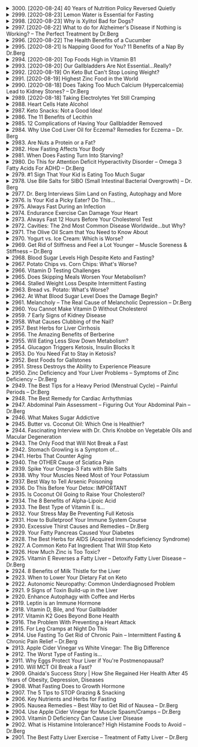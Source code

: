 <details>
<summary>3000. [2020-08-24] 40 Years of Nutrition Policy Reversed Quietly</summary><br>

<a href="https://www.youtube.com/watch?v=y_VQg6VrSKM" target="_blank">
    <img src="https://img.youtube.com/vi/y_VQg6VrSKM/maxresdefault.jpg" 
        alt="[Youtube]" width="200">
</a>

### 小節歸納

#### 1. 核心主題
- 美國政府對膳食脂肪的禁令經過40年終於被廢除。
- 最新飲食指南不再建議限制總脂肪攝取量，並取消與降低胆固鈣、肥胖、心血管疾病等相關的脂肪攝取上限。

#### 2. 主要觀念
- 在2015年，美國膳食指南諮詢委員會廢除了對「總膳食脂肪」的禁令，不再設置脂肪攝取的上限。
- 遥遠的新聞：經過40年的時間，政府終於承認脂肪攝取無需限制，並與降低胆固鈣、肥胖及心血管疾病無關。

#### 3. 問題原因
- 雖然最新指南已廢除脂肪限制，市面上仍充斥著大量低脂食品。
- 食品標籤上仍未更新，依然強調脂肪攝取應占總熱量的30%，這與最新指南相悖。

#### 4. 解決方法
- 需要更新食品標籤，刪除「總脂肪」的建議攝取量。
- 消費者應該更加注重食品中的精緻碳水化合物和糖分，這些才是導致心臟病、肥胖及慢性炎症的主要原因。

#### 5. 健康建議
- 不用過度擔心脂肪攝取，特別是酮飲食或高脂飲食不會對心臟健康造成影響。
- 食物標籤上應該強調精緻糖和碳水化合物的含量，而非脂肪含量。

#### 6. 結論
- 最新研究證實脂肪攝取無需設限，過度限制脂肪攝取並不明智。
- 建議公眾參考最新膳食指南，調整飲食結構，避免被傳統低脂飲食觀念誤導。

---

### 全文主旨  
本文主要探討美國政府對膳食脂肪摄取的禁令歷時40年終於被廢除的現象。根據2015年發布的最新指南，不再建議限制總脂肪攝取量，並取消了與降低胆固鈣、肥胖及心血管疾病相關的脂肪攝取上限。然而，市面上仍普遍存在低脂食品，且食品標籤上仍未更新相應信息，依然強調脂肪攝取比例。本文建議消費者應該更加注重精緻碳水化合物和糖分的攝取，而不是脂肪攝取，並呼籲相關部門更新食品安全標準及食品標籤信息，以配合最新膳食指南的指導原則。
</details>

<details>
<summary>2999. [2020-08-23] Lemon Water is Essential for Fasting</summary><br>

<a href="https://www.youtube.com/watch?v=xJ0g7HJKNgY" target="_blank">
    <img src="https://img.youtube.com/vi/xJ0g7HJKNgY/maxresdefault.jpg" 
        alt="[Youtube]" width="200">
</a>

### 文章整理：檸檬水在斷食與酮egenic diet中的重要性

#### 核心主題
- 檸檬水在斷食和酮egenic飲食中的作用。
- 酸性平衡與身體健康的關係。

#### 主要觀念
1. **檸檬的特性**：
   - 檸檬富含枸橼酸，具備降低腎臟結石風險的作用。
   - 檸檬汁在攝入後一小時內會轉為硷性物質，有助於調整體內pH值。

2. **酸性與健康**：
   - 體內過度酸化（酸osis）的症狀包括呼吸困難、頭痛、疲勞、心律不整等。
   - 酮egenic飲食和斷食可能增加酮體生成，導致身體酸化。

3. **影響酸性平衡的因素**：
   - 食物中的糖分會干擾維生素C的吸收。
   - 過量攝取酒精、運動過度或某些藥物（如二甲雙胍）可能引發乳酸中毒。
   - 過量消費高 acidity 的飲料（如苹果醋或 kombucha茶）也可能導致 acidosis。

#### 問題原因
- 斷食和酮egenic飲食可能增加酮體，使血液酸化。
- 糖分攝取過多干擾維生素C吸收，影響整體營養均衡。
- 過度運動或某些藥物副作用可能导致 acidosis。

#### 解決方法
1. **檸檬水的補充**：
   - 每天攝取約1盎司的新鮮檸檬汁，加入水中飲用。
   - 檸檬汁在一小時內轉為硷性，有助於平衡血液pH值。

2. **營養補充**：
   - 確保維生素C的攝取，避免糖分過量影響其吸收。
   - 补充B1（硫胺素），特別是在高碳水化合物飲食或藥物副作用下。

3. **生活方式調整**：
   - 控制運動強度，避免过度疲勞。
   - 避免過量攝取酸性飲料，如酒精、高 acidity 的茶飲。

#### 健康建議
- 在斷食或酮egenic飲食期間，每日攝取新鮮檸檬汁以平衡血液pH值。
- 注意糖分攝取，避免影響維生素C吸收。
- 適當補充B1，尤其是在可能存在酸osis的情況下。
- 控制運動強度，並避免過量攝取酸性飲料。

#### 結論
- 檸檬水是斷食和酮egenic diet中重要的營養補充品，有助於平衡血液pH值，預防 acidosis。
- 適當的飲食調整和生活方式 modification 可以提升整體健康狀況。
</details>

<details>
<summary>2998. [2020-08-23] Why is Xylitol Bad for Dogs?</summary><br>

<a href="https://www.youtube.com/watch?v=Fp7eX8yjPP4" target="_blank">
    <img src="https://img.youtube.com/vi/Fp7eX8yjPP4/maxresdefault.jpg" 
        alt="[Youtube]" width="200">
</a>

### 核心主題：
1. Xylitol 的毒性及其對狗的影響

### 主要觀念：
1. Xylitol 是一種糖醇（sugar alcohol），常見於口香糖、牙膏等。
2. 對人類和其他動物來說，xylitol 是安全的。
3. 狗只的代謝系統對 xylitol 敏感，食用後會引發劇烈胰島素反應。

### 問題原因：
1. 在狗體內，xylitol 誤為血糖來源，導致過量胰島素分泌。
2. 胰島素過量造成低血糖（hypoglycemia）。
3. 低血糖會引起 weakness、staggering、嘔吐等症狀。

### 解決方法：
1. 若狗誤食 xylitol，需立即就醫。
2. 醫生可能會施行靜脈注射葡萄糖治療以控制低血糖。

### 健康建議：
1. 狗主人應提高對含xylitol產品的警覺性。
2. 將含xylitol的食物和物品存放在狗無法触及的地方。
3. 教育自己和其他寵物主人，避免意外餵食。

### 結論：
1. Xylitol 對人類安全，但對狗有毒性。
2. 及時就醫是處理狗食用 xylitol 的關鍵。
3. 宠物主人需提高警覺，防止狗接觸含xylitol的產品。
</details>

<details>
<summary>2997. [2020-08-22] What to do for Alzheimer's Disease if Nothing is Working? – The Perfect Treatment by Dr.Berg</summary><br>

<a href="https://www.youtube.com/watch?v=Dh2mX_o9ZYQ" target="_blank">
    <img src="https://img.youtube.com/vi/Dh2mX_o9ZYQ/maxresdefault.jpg" 
        alt="[Youtube]" width="200">
</a>

### 小節歸納

#### 1. 核心主題  
- 探讨激素变化与阿尔茨海默病（老年痴呆症）之间的关系，尤其是性腺激素和相关激素在疾病发生中的作用。

#### 2. 主要觀念  
- 阿尔茨海默病主要影响老年人群，与激素水平的显著变化密切相关。
- 年龄增长导致激素水平下降，包括雌激素、孕激素、DHEA、促性腺激素（LH和FSH）等。

#### 3. 激素變化與疾病的原因  
- **激素水平下降**：随着年龄增长，从35岁到50岁，雌激素下降约35%，孕激素下降约75%，DHEA、Pregnenolone和生长激素也显著减少。
- **激素失衡**：促性腺激素（LH和FSH）在更年期后激增，试图刺激卵巢和睾丸分泌性激素，但效果不佳，导致激素失衡。

#### 4. 解決方法  
- **药物干预**：使用 Lupron 等药物降低 Luteinizing Hormone（促黄体生成素），可能减少阿尔茨海默病风险。但需注意其副作用。
- **自然调节**：通过补充**褪黑激素**、Pregnenolone等天然方法，调节激素水平，降低疾病风险。

#### 5. 健康建議  
- **褪黑激素的使用**：
  - 对女性建议逐渐增加剂量至75毫克（分阶段），男性的剂量为120毫克。
- **酮体代谢**：通过MCT油补充和低碳水饮食（生酮饮食）促进酮体生成，为大脑提供更健康的能量来源。
- **生活方式调整**：
  - 规律作息以优化褪黑激素分泌。
  - 均衡饮食，减少糖分和麸质摄入，增强免疫力。

#### 6. 網路資源  
- 提供相关书籍链接和健康食谱链接，鼓励观众参考更详细的信息。

#### 7. 結論  
- 激素失衡是阿尔茨海默病的重要诱因。
- 结合药物干预、自然疗法和生活方式调整，可以有效降低疾病风险。
- 需在医生指导下进行，确保安全性和适用性。
</details>

<details>
<summary>2996. [2020-08-22] The Health Benefits of a Cucumber</summary><br>

<a href="https://www.youtube.com/watch?v=KP8XipP3qTE" target="_blank">
    <img src="https://img.youtube.com/vi/KP8XipP3qTE/maxresdefault.jpg" 
        alt="[Youtube]" width="200">
</a>

### 文章重點整理

#### 1. 核心主題  
- 探讨黄瓜（cucumber）的健康益處及如何最大化其營養價值。

#### 2. 主要觀念
- 黄瓜富含73種不同的酚類化合物，這是一種植物化學物質。
- 黄瓜擁有一些獨特的植物化學物質，這些物質在十字花科蔬菜中存在，但在其他蔬菜中並不常見。
- 黃瓜具有五項主要健康益處：
  - 縮 stabilizes blood sugar（穩定血糖）。
  - 降低 LDL 胆固醇、提高 HDL 胆固醇並降低血脂。
  - 具有抗炎作用。
  - 含有強大的抗氧化劑。
  - 提供膳食纖維，促進腸道有益菌群產生短鏈脂肪酸（SCFAs），如丁酸鹽（butyrate），從而改善胰島素抵抗並為結腸細胞提供能量。

#### 3. 問題原因
- 大部分市售醬瓜（pickles）主要是通過添加酸來制備，而不是發酵。這樣的做法無法最大化植物化學物質的釋放和吸收。
- 蒸煮蔬菜時若過度烹調，可能會破壞部分營養成分。

#### 4. 解決方法
- **發酵**：建議選擇真正發酵的醬瓜產品，例如品牌 *Bubbies Pickles*。發酵過程能增加植物化學物質的釋放和可用性。
- **蒸煮**：輕微蒸煮蔬菜可以促進植物化學物質的釋放，但需注意不要過度烹調以避免營養流失。
- **搭配健康脂肪**：將黄瓜與健康的脂肪來源（如橄欖油或芝麻糊）一起食用，可幫助吸收脂溶性植物化學物質。

#### 5. 健康建議
- 選擇真正的發酵醬瓜而非市售酸味醬瓜，以最大化營養攝取。
- 蒸煮蔬菜時避免過度烹調，以保持其營養成分。
- 在沙拉中加入橄欽油或其他健康脂肪來源，增強植物化學物質的吸收效果。

#### 6. 結論
- 黄瓜不僅外觀清爽，且富含多種有益健康的化合物。通過適當的烹調方法和食用方式，可以最大化其營養價值。
- 推薦消費者選擇高品質的發酵食品（如*Bubbies Pickles*）來增加植物化學物質的攝取。

### 品牌名稱提及
- **Bubbies Pickles**：一款推薦的高品質發酵醬瓜品牌，其產品經過乳酸菌發酵，能有效釋放和保留更多植物化學物質。
</details>

<details>
<summary>2995. [2020-08-21] Is Napping Good for You? 11 Benefits of a Nap By Dr.Berg</summary><br>

<a href="https://www.youtube.com/watch?v=xpkyh_VFCzY" target="_blank">
    <img src="https://img.youtube.com/vi/xpkyh_VFCzY/maxresdefault.jpg" 
        alt="[Youtube]" width="200">
</a>

### 文章重點整理

#### 核心主題：日間小憩的健康益處及影響睡眠的因素

- **核心主題**：探討隨著年齡增長，睡眠能力下降的情況以及如何通過日間小憩來彌補睡眠不足的問題。此外，還分析了電子產品使用中 electromagnetic fields (EMF) 的影響。

#### 主要觀念：睡眠需求與變化

- 平均而言，老年人比年輕人每晚少睡兩小時。
- 理想的睡眠時長為7.5到8小時。
- 隨著年齡增長，睡眠質量和數量會下降，但可以通过小憩來彌補。

#### 問題原因：影響睡眠的因素

1. **EMF 暴露**：
   - 使用電腦、無線設備（如wi-Fi、無線鼠標）等電子產品時，長時間暴露在 electromagnetic fields 中。
   - EMF 可能會干擾心血管系統和大腦功能，特別是手機輻射對頭部的影響。

2. **壓力**：
   - 經常感到壓力過大的人更容易失眠或睡眠淺薄。

3. **電子產品使用**：
   - 長時間坐在電腦前工作（如每天14小時）會增加身體和心理疲勞，影響睡眠質量。

#### 解決方法：降低 EMF 暴露與提高睡眠品質

1. **降低 EMF 暴露**：
   - 使用專業設備測量並評估電子產品的EMF排放。
   - 重新安排工作站，避免長時間暴露在高強度的電磁場中。

2. **日間小憩**：
   - 認為小憩是一種有效的補充睡眠方式，可以幫助恢復精力、提高注意力和生產力。
   - 推薦睡眠專家建議的小時數（7.5-8小時）並輔以小憩來彌補不足。

3. **行為調整**：
   - 減少電子產品的使用時間，特別是長時間暴露在 EMF 中的情況。
   - 適當安排工作和休息時間，避免過度疲勞。

#### 健康建議

1. **睡眠管理**：
   - 確保每晚獲得足夠的睡眠（7.5-8小時）。
   - 考慮加入日間小憩來進一步提升精力和效率。

2. **營養補充**：
   - 如果有焦慮症狀，建議攝取B1（硫胺素），以幫助降低焦慮水平。

3. **工作環境優化**：
   - 使用專業設備測量工作站的EMF排放，並根據結果調整設備位置。
   - 保持工作環境的通風和舒適性，避免長時間久坐。

#### 結論

- 隨著年齡增長，睡眠需求和質量會發生變化，但通過合理的日間小憩和降低電子產品帶來的 EMF 暴露，可以有效提升整體健康和生產力。
- 認真對待睡眠問題，適當調整生活方式，能夠顯著改善生活品質和工作效率。

---

### 附註

文章中提及的"B1從營養酵母"是一種補充劑，建議在考慮使用之前諮詢專業醫療人員。此外，文中提到的EMF測試設備具體信息未明確，如有興趣進一步了解，可在文後鏈接查找相關資源。
</details>

<details>
<summary>2994. [2020-08-20] Top Foods High in Vitamin B1</summary><br>

<a href="https://www.youtube.com/watch?v=cJ6MIiPyXZY" target="_blank">
    <img src="https://img.youtube.com/vi/cJ6MIiPyXZY/maxresdefault.jpg" 
        alt="[Youtube]" width="200">
</a>

### 小節歸納

#### 1. 核心主題
- 維生素B₁（硫胺素）的重要性及其缺乏症狀。

#### 2. 主要觀念
- 維生素B₁缺乏會導致多種生理和心理症狀，包括但不限於焦虑、-restlessness, 腳部不適綜合征（Restless Legs Syndrome）、疲勞、大量出汗等。
- 長期維生素B₁缺乏可能引發恐慌攻擊和其他嚴重健康問題。

#### 3. 問題原因
- 維生素B₁缺乏的原因包括：
  - 遠端飲食習慣，尤其是攝取豬肉、鮭魚等富含B₁的食物不足。
  - 精緻糖和碳水化合物的過量攝取會嚴重耗竭體內B₁。
  - 慢性壓力會導致B₁水平下降。
  - 使用利尿劑或治療糖尿病的藥物（如Metformin）也會影響B₁的存儲。

#### 4. 解決方法
- **食物來源**：增加富含維生素B₁的食物攝取，包括：
  - 猪肉（6盎司提供1.1毫克B₁，佔每日推薦攝取量的96%）。
  - 鮉魚（6盎司提供0.6毫克B₁，佔48%）。
  - 太陽花籽（1盎司提供0.4毫克B₁，佔35%）。
  - 綠豌豆（1杯提供0.4毫克B₁，佔35%）。
  - 麥當娜果仁（1盎司提供0.3毫克B₁，佔30%）。
  - 葫芦巴（1杯提供0.3毫克B₁，佔30%）。
- **補充劑**：短期使用合成維生素B₁補充劑可用於緩解急性症狀，但長期建議依賴天然食物來源。

#### 5. 健康建議
- 避免過量攝取精緻糖和碳水化合物以防止B₁耗竭。
- 管理慢性壓力，通過健康的生活方式（如運動、冥想等）來降低壓力水平。
- 若正在服用利尿劑或Metformin，應特別注意維生素B₁的攝取，必要時可諮詢醫生是否需要補充。

#### 6. 結論
- 維生素B₁在維持神經系統健康和能量代謝中扮演關鍵角色。
- 遠端飲食、藥物使用和不健康的生活習慣可能導致B₁缺乏，從而影響整體健康。
- 確保充足的B₁攝取，不僅能預防 deficiency-related 警告症狀，還能提升整體身體 FUNCTIONS 和_quality of life_。
</details>

<details>
<summary>2993. [2020-08-20] Our Gallbladders Are Not Essential...Really?</summary><br>

<a href="https://www.youtube.com/watch?v=3fZ5QAi1iGo" target="_blank">
    <img src="https://img.youtube.com/vi/3fZ5QAi1iGo/maxresdefault.jpg" 
        alt="[Youtube]" width="200">
</a>

### 小節歸納

#### 核心主題  
- **膽囊的重要性**：膽囊並非多余器官，其功能在維持消化系統健康和整體代謝中扮演關鍵角色。  

#### 主要觀念  
1. **膽汁的功能**：
   - 貮存並濃縮膽汁以幫助脂肪消化。
   - 降低膽固醇形成结石的風險。
   - 確保足夠的水溶性，使脂肪更容易被吸收。

2. **膽囊切除後的影響**：
   - 胆汁濃度降低，導致吸收效率下降。
   - 影響脂溶性維生素（A、D、E、K）的吸收。  

3. **膽汁在全身代謝中的作用**：
   - 促進維生素D的活化和轉運。
   - 調節膽固醇水平，參與激素 detox。  
   - 抵抗小腸 bacterial overgrowth（SIBO）。  

4. **臨床影響**：  
   - 胆囊切除後可能引發便秘、脂肪吸收不良、維生素缺乏症，甚至潰瘍和胃炎。  

#### 問題原因  
- **膽囊切除的常見誤解**：認為膽囊可有可無，忽略了其在膽汁濃度調控和全身代謝中的重要作用。  

#### 解決方法  
1. **健康建議**：
   - 避免不必要的膽囊手術。
   - 通過 diet 調節膽固醇水平，預防结石形成。  

2. **營養補充**：若確實需要切除膽囊，應補充足夠的脂溶性維生素以彌補吸收不足。  

#### 結論  
- **膽囊的重要性不容忽視**：其功能影響消化、代謝和免疫健康，切除後需採取補充措施以維持整體健康。
</details>

<details>
<summary>2992. [2020-08-19] On Keto But Can't Stop Losing Weight?</summary><br>

<a href="https://www.youtube.com/watch?v=2cwzgl1a72E" target="_blank">
    <img src="https://img.youtube.com/vi/2cwzgl1a72E/maxresdefault.jpg" 
        alt="[Youtube]" width="200">
</a>

### 核心主題
- 文章圍繞Patrick Fischer提出的十二則謎題展開討論，強調這些謎題具有一定的挑戰性且並非全新。
- 文章涉及音樂元素，可能暗示這些謎題與音響或藝術表達有關。

### 主要觀念
1. **十二則謎題的特性**：
   - 謎題具有深度和複雜性。
   - 需要時間和精力來解構和理解。

2. **音樂在謎題中的作用**：
   - 文章多次提及音樂元素，可能作為解答謎題的關鍵線索。
   - 或者音樂本身是謎題的一部分，需要仔細分析其結構和含義。

### 問題原因
- 謎題的挑戰性導致解讀困難，可能引發解読者在時間管理和策略上的挑戰。
- 文章中未提供充分的信息來支撐謎題的解答，增加了研究的不確定性。

### 解決方法
1. **系統性的分析**：
   - 對每一則謎題進行逐項解讀和驗證。
   - 利用音樂元素作為切入點，探尋其背後的深層含義。

2. **資源整合**：
   - 查閱相關文獻，了解Patrick Fischer以往的研究風格和方法。
   - 採納多學科的角度，將音響、藝術與邏輯分析相結合。

### 健康建議
- 在解讀複雜謎題時，注意時間管理，避免過度投入導致身心疲勞。
- 保持良好的休息和飲食習慣，以維持高效的思緜力。

### 結論
- Patrick Fischer提出的十二則謎題具有較高的研究價值，值得進一步探討。
- 音樂元素在解讀這些謎題中扮演重要角色，需仔細分析其潛藏的含義。
- 通過系統性的研究和多學科整合，有望揭示謎題背后的深層結構。
</details>

<details>
<summary>2991. [2020-08-19] Highest Zinc Food in the World</summary><br>

<a href="https://www.youtube.com/watch?v=fzhbqnNiXFM" target="_blank">
    <img src="https://img.youtube.com/vi/fzhbqnNiXFM/maxresdefault.jpg" 
        alt="[Youtube]" width="200">
</a>

### 核心主題：锌元素的重要性及其在人体中的作用

1. **核心主題**  
   - 锌是人体必需的微量元素之一，对免疫系统、代谢功能和整体健康具有重要作用。
   - 由于人体无法储存锌，因此必须通过饮食持续摄入以维持正常水平。

2. **主要觀念**  
   - **食物來源**：牡蠣是含鋅量最高的食物，其次是紅肉、魚類和其他海產品。植物性食物如南瓜子也含有少量鋅，但吸收率較低。
   - **生理功能**：  
     - 参与免疫反應，提升白血球數量和功能。  
     - 促進傷口癒合、味覺和嗅覺功能。  
     - 與睾酮生成有關，影響生殖健康。  
     - 具有抗炎作用，維持炎症反應的平衡。

3. **問題原因**  
   - **吸收障礙**：植物中的植酸（phytates）會抑制鋅的吸收。  
   - **壓力和糖分**：長期高壓導致皮質醇升高，降低鋅儲存量；過量攝取果糖和其他甜eners也影響鋅水平。  
   - **消化問題**：胃酸不足或腸道功能障礙影響鋅吸收。  
   - **慢性疾病**：如糖尿病和肝病會影響鋅的利用率。  
   - **素食限制**：素食飲食難以攝取足夠的生物可利用鋅。

4. **健康建議**  
   - **飲食調整**：增加含鋅食物的攝取，如牡蠣、紅肉和海產品；避免過量攝取植酸含量高的食物（如全谷物）。  
   - **補充劑使用**：在醫生或營養師的建議下，可考慮鋅補充劑，尤其是素食者或有吸收問題的人群。  
   - **管理壓力和血糖**：透過運動和健康飲食來控制壓力水平，避免過量攝取高果糖食品。  
   - **注意消化健康**：保持良好的胃酸分泌和腸道功能，以促進鋅的吸收。

5. **結論**  
   - 鎮lements不足會導致免疫系統功能下降、感染風險增加以及多種代謝問題。  
   - 確保足夠的鋅攝取對於維持整體健康至關重要，尤其是易感人群如素食者和老年人。  
   - 通過飲食調整和必要時使用補充劑，可以有效預防鋅不足相關的健康問題。
</details>

<details>
<summary>2990. [2020-08-18] Does Taking Too Much Calcium (Hypercalcemia) Lead to Kidney Stones? – Dr.Berg</summary><br>

<a href="https://www.youtube.com/watch?v=3S6NTcg3bFE" target="_blank">
    <img src="https://img.youtube.com/vi/3S6NTcg3bFE/maxresdefault.jpg" 
        alt="[Youtube]" width="200">
</a>

# 文章整理：腎结石的成因與防治策略

## 核心主題
- 腎结石的形成及其相關風險因素。

## 主要觀念
1. **腎结石的常見類型**：
   - 鈣質氧化鈮石（Calcium Oxalate Stones）是最為常見的腎结石類型。
   
2. **影響腎结石形成的關鍵因子**：
   - 鈣攝取量：過量攝取碳酸鈣可能增加腎结石風險。
   - 維生素D excess：大量攝取維生素D（如每日數十萬 IU）可能導致高血鈣，進而增加腎结石風險。

3. **身體功能失調的影響**：
   - 腎臟功能長年受損（如不良飲食習慣引起），影響廢物排出，增加腎结石形成的機率。

## 問題原因
1. 高攝取量的碳酸鈣サプリメント：每日攝取500毫克以上的碳酸鈣可能增加腎结石風險。
2. 過量維生素D攝取：長期大量攝取高劑量維生素D可導致血鈣濃度过高，增加腎结石風險。
3. 腎臟功能失常：長年不當飲食導致腎臟廢物排泄功能受損。

## 解決方法
1. **飲食調整**：
   - 避免高草酸鹽食物（如杏仁、菠菜、瑞士甜菜和巧克力）。
   - 合理搭配食物：攝取乳酪時可與菠菜一起食用，以降低草酸鹽吸收。

2. **增加流體攝取量**：
   - 每日至少攝取2.5至3升的水，以稀釋尿液，防止結晶形成。

3. **使用枸橼酸鹽**：
   - 通過攝取檸檬汁（每日2至8盎司）或補充劑來提高枸橼酸鹽水平，幫助溶解鈣質氧化鈮石。

4. **微生物群的調節**：
   - 維持健康的腸道菌群有助於降低腎结石風險。目前研究正在探索益生菌在治療腎结石中的潛在作用。

5. **增加流體攝取量**：
   - 每日飲水至少2.5至3升，以稀釋尿液，防止結晶沉積。

## 健康建議
1. 避免過量補充碳酸鈣サプリメント。
2. 控制維生素D的攝取劑量，避免長期大量使用。
3. 多喝水，保持足夠的流體攝取量。
4. 調整飲食結構，避免高草酸鹽食物的過量攝入。
5. 適當補充枸橼酸鹽或攝取富含枸橼酸鹽的食物（如檸檬）。

## 結論
腎结石的形成主要是由多種因素共同作用導致的。通過調整飲食結構、增加流體攝取、合理使用補充劑以及維持良好的腸道菌群，可以有效降低腎结石的风险。
</details>

<details>
<summary>2989. [2020-08-18] Taking Electrolytes Yet Still Cramping</summary><br>

<a href="https://www.youtube.com/watch?v=zTvqEoeo_Qg" target="_blank">
    <img src="https://img.youtube.com/vi/zTvqEoeo_Qg/maxresdefault.jpg" 
        alt="[Youtube]" width="200">
</a>

### 小節一：核心主題  
- 文章圍繞個人在特定情境下的感受與反應展開，涉及情感表達、自我反思以及對外界環境的感知。

### 小節二：主要觀念  
1. 情感上的不滿與渴望被理解。  
2. 在特定條件下（如遠程或不可見的情況）感受到的孤寂與不足。  
3. 面臨挑戰時的應對策略，包括準備與資源整合。  

### 小節三：問題原因  
1. 情感層面的缺乏支持，導致心理壓力增加。  
2. 環境限制（如不可見或無法直接交流）影響了情感表達與滿足。  
3. 面臨挑戰時的準備不足，導致應對困難。  

### 小節四：解決方法  
1. 提升自我反思能力，找到情感上的平衡點。  
2. 利用科技手段（如通訊工具）彌補空間限制，增強溝通與支持。  
3. 預先規劃並整合資源，提高應對挑戰的能力。  

### 小節五：健康建議  
1. 確保充足的睡眠與適當的休息，以維持身心健康。  
2. 通過運動或壓力管理技巧來釋放情緒張力。  
3. 與他人保持良好的社交互動，避免孤立感加深。  

### 小節六：結論  
- 文章強調了在挑戰與限制中尋找平衡的重要性，建議個人通過自我提升、科技輔助及健康的生活方式來應對情感與環境上的困難，以達到心理與生理的健康狀態。
</details>

<details>
<summary>2988. Heart Cells Hate Alcohol</summary><br>

<a href="https://www.youtube.com/watch?v=ZvSR05wl_3g" target="_blank">
    <img src="https://img.youtube.com/vi/ZvSR05wl_3g/maxresdefault.jpg" 
        alt="[Youtube]" width="200">
</a>


</details>

<details>
<summary>2987. Keto Snacks: Not a Good Idea!</summary><br>

<a href="https://www.youtube.com/watch?v=p3eNmkTjXOM" target="_blank">
    <img src="https://img.youtube.com/vi/p3eNmkTjXOM/maxresdefault.jpg" 
        alt="[Youtube]" width="200">
</a>


</details>

<details>
<summary>2986. The 11 Benefits of Lecithin</summary><br>

<a href="https://www.youtube.com/watch?v=4pVEedOSXT8" target="_blank">
    <img src="https://img.youtube.com/vi/4pVEedOSXT8/maxresdefault.jpg" 
        alt="[Youtube]" width="200">
</a>


</details>

<details>
<summary>2985. 12 Complications of Having Your Gallbladder Removed</summary><br>

<a href="https://www.youtube.com/watch?v=fCP6QxklqI4" target="_blank">
    <img src="https://img.youtube.com/vi/fCP6QxklqI4/maxresdefault.jpg" 
        alt="[Youtube]" width="200">
</a>


</details>

<details>
<summary>2984. Why Use Cod Liver Oil for Eczema? Remedies for Eczema – Dr. Berg</summary><br>

<a href="https://www.youtube.com/watch?v=GNXIebMvPCU" target="_blank">
    <img src="https://img.youtube.com/vi/GNXIebMvPCU/maxresdefault.jpg" 
        alt="[Youtube]" width="200">
</a>


</details>

<details>
<summary>2983. Are Nuts a Protein or a Fat?</summary><br>

<a href="https://www.youtube.com/watch?v=yN8XOUcOcXA" target="_blank">
    <img src="https://img.youtube.com/vi/yN8XOUcOcXA/maxresdefault.jpg" 
        alt="[Youtube]" width="200">
</a>


</details>

<details>
<summary>2982. How Fasting Affects Your Body</summary><br>

<a href="https://www.youtube.com/watch?v=g-cchLeHwrM" target="_blank">
    <img src="https://img.youtube.com/vi/g-cchLeHwrM/maxresdefault.jpg" 
        alt="[Youtube]" width="200">
</a>


</details>

<details>
<summary>2981. When Does Fasting Turn Into Starving?</summary><br>

<a href="https://www.youtube.com/watch?v=3DYFXrCYAgk" target="_blank">
    <img src="https://img.youtube.com/vi/3DYFXrCYAgk/maxresdefault.jpg" 
        alt="[Youtube]" width="200">
</a>


</details>

<details>
<summary>2980. Do This for Attention Deficit Hyperactivity Disorder – Omega 3 Fatty Acids For ADHD – Dr.Berg</summary><br>

<a href="https://www.youtube.com/watch?v=Qf27HdWFzj0" target="_blank">
    <img src="https://img.youtube.com/vi/Qf27HdWFzj0/maxresdefault.jpg" 
        alt="[Youtube]" width="200">
</a>


</details>

<details>
<summary>2979. #1 Sign That Your Kid is Eating Too Much Sugar</summary><br>

<a href="https://www.youtube.com/watch?v=zHq6VJ2Q7QU" target="_blank">
    <img src="https://img.youtube.com/vi/zHq6VJ2Q7QU/maxresdefault.jpg" 
        alt="[Youtube]" width="200">
</a>


</details>

<details>
<summary>2978. Use Bile Salts for SIBO (Small Intestinal Bacterial Overgrowth) –  Dr. Berg</summary><br>

<a href="https://www.youtube.com/watch?v=GDGDC0fggKM" target="_blank">
    <img src="https://img.youtube.com/vi/GDGDC0fggKM/maxresdefault.jpg" 
        alt="[Youtube]" width="200">
</a>


</details>

<details>
<summary>2977. Dr. Berg Interviews Siim Land on Fasting, Autophagy and More</summary><br>

<a href="https://www.youtube.com/watch?v=1k59m6gs7hU" target="_blank">
    <img src="https://img.youtube.com/vi/1k59m6gs7hU/maxresdefault.jpg" 
        alt="[Youtube]" width="200">
</a>


</details>

<details>
<summary>2976. Is Your Kid a Picky Eater? Do This...</summary><br>

<a href="https://www.youtube.com/watch?v=BoomsBmRGbg" target="_blank">
    <img src="https://img.youtube.com/vi/BoomsBmRGbg/maxresdefault.jpg" 
        alt="[Youtube]" width="200">
</a>


</details>

<details>
<summary>2975. Always Fast During an Infection</summary><br>

<a href="https://www.youtube.com/watch?v=qj57V3NP4Ds" target="_blank">
    <img src="https://img.youtube.com/vi/qj57V3NP4Ds/maxresdefault.jpg" 
        alt="[Youtube]" width="200">
</a>


</details>

<details>
<summary>2974. Endurance Exercise Can Damage Your Heart</summary><br>

<a href="https://www.youtube.com/watch?v=C65f3mJIkyc" target="_blank">
    <img src="https://img.youtube.com/vi/C65f3mJIkyc/maxresdefault.jpg" 
        alt="[Youtube]" width="200">
</a>


</details>

<details>
<summary>2973. Always Fast 12 Hours Before Your Cholesterol Test</summary><br>

<a href="https://www.youtube.com/watch?v=zCpthHQVcC8" target="_blank">
    <img src="https://img.youtube.com/vi/zCpthHQVcC8/maxresdefault.jpg" 
        alt="[Youtube]" width="200">
</a>


</details>

<details>
<summary>2972. Cavities: The 2nd Most Common Disease Worldwide...but Why?</summary><br>

<a href="https://www.youtube.com/watch?v=I9Bz_TBvd9A" target="_blank">
    <img src="https://img.youtube.com/vi/I9Bz_TBvd9A/maxresdefault.jpg" 
        alt="[Youtube]" width="200">
</a>


</details>

<details>
<summary>2971. The Olive Oil Scam that You Need to Know About</summary><br>

<a href="https://www.youtube.com/watch?v=7TwBxHZDAhg" target="_blank">
    <img src="https://img.youtube.com/vi/7TwBxHZDAhg/maxresdefault.jpg" 
        alt="[Youtube]" width="200">
</a>


</details>

<details>
<summary>2970. Yogurt vs. Ice Cream: Which is Worse?</summary><br>

<a href="https://www.youtube.com/watch?v=EsyoLmUzBb0" target="_blank">
    <img src="https://img.youtube.com/vi/EsyoLmUzBb0/maxresdefault.jpg" 
        alt="[Youtube]" width="200">
</a>


</details>

<details>
<summary>2969. Get Rid of Stiffness and Feel a Lot Younger – Muscle Soreness & Stiffness – Dr.Berg</summary><br>

<a href="https://www.youtube.com/watch?v=G_kVwG2wFWI" target="_blank">
    <img src="https://img.youtube.com/vi/G_kVwG2wFWI/maxresdefault.jpg" 
        alt="[Youtube]" width="200">
</a>


</details>

<details>
<summary>2968. Blood Sugar Levels High Despite Keto and Fasting?</summary><br>

<a href="https://www.youtube.com/watch?v=T12v9QTVwQQ" target="_blank">
    <img src="https://img.youtube.com/vi/T12v9QTVwQQ/maxresdefault.jpg" 
        alt="[Youtube]" width="200">
</a>


</details>

<details>
<summary>2967. Potato Chips vs. Corn Chips: What's Worse?</summary><br>

<a href="https://www.youtube.com/watch?v=87qAnrI4sAs" target="_blank">
    <img src="https://img.youtube.com/vi/87qAnrI4sAs/maxresdefault.jpg" 
        alt="[Youtube]" width="200">
</a>


</details>

<details>
<summary>2966. Vitamin D Testing Challenges</summary><br>

<a href="https://www.youtube.com/watch?v=ZBcg6sNREXE" target="_blank">
    <img src="https://img.youtube.com/vi/ZBcg6sNREXE/maxresdefault.jpg" 
        alt="[Youtube]" width="200">
</a>


</details>

<details>
<summary>2965. Does Skipping Meals Worsen Your Metabolism?</summary><br>

<a href="https://www.youtube.com/watch?v=rbWaj-NfbvM" target="_blank">
    <img src="https://img.youtube.com/vi/rbWaj-NfbvM/maxresdefault.jpg" 
        alt="[Youtube]" width="200">
</a>


</details>

<details>
<summary>2964. Stalled Weight Loss Despite Intermittent Fasting</summary><br>

<a href="https://www.youtube.com/watch?v=xeNIHeD2tOg" target="_blank">
    <img src="https://img.youtube.com/vi/xeNIHeD2tOg/maxresdefault.jpg" 
        alt="[Youtube]" width="200">
</a>


</details>

<details>
<summary>2963. Bread vs. Potato: What's Worse?</summary><br>

<a href="https://www.youtube.com/watch?v=7CUC0LAO_dk" target="_blank">
    <img src="https://img.youtube.com/vi/7CUC0LAO_dk/maxresdefault.jpg" 
        alt="[Youtube]" width="200">
</a>


</details>

<details>
<summary>2962. At What Blood Sugar Level Does the Damage Begin?</summary><br>

<a href="https://www.youtube.com/watch?v=z-NgqqL1VP0" target="_blank">
    <img src="https://img.youtube.com/vi/z-NgqqL1VP0/maxresdefault.jpg" 
        alt="[Youtube]" width="200">
</a>


</details>

<details>
<summary>2961. Melancholy – The Real Cause of Melancholic Depression – Dr.Berg</summary><br>

<a href="https://www.youtube.com/watch?v=lzrV24c7ew0" target="_blank">
    <img src="https://img.youtube.com/vi/lzrV24c7ew0/maxresdefault.jpg" 
        alt="[Youtube]" width="200">
</a>


</details>

<details>
<summary>2960. You Cannot Make Vitamin D Without Cholesterol</summary><br>

<a href="https://www.youtube.com/watch?v=q82KtaQsOBA" target="_blank">
    <img src="https://img.youtube.com/vi/q82KtaQsOBA/maxresdefault.jpg" 
        alt="[Youtube]" width="200">
</a>


</details>

<details>
<summary>2959. 7 Early Signs of Kidney Disease</summary><br>

<a href="https://www.youtube.com/watch?v=_xU_NUu3ey4" target="_blank">
    <img src="https://img.youtube.com/vi/_xU_NUu3ey4/maxresdefault.jpg" 
        alt="[Youtube]" width="200">
</a>


</details>

<details>
<summary>2958. What Causes Clubbing of the Nail?</summary><br>

<a href="https://www.youtube.com/watch?v=mdv7FjwW13k" target="_blank">
    <img src="https://img.youtube.com/vi/mdv7FjwW13k/maxresdefault.jpg" 
        alt="[Youtube]" width="200">
</a>


</details>

<details>
<summary>2957. Best Herbs for Liver Cirrhosis</summary><br>

<a href="https://www.youtube.com/watch?v=0p-yUAvZlSg" target="_blank">
    <img src="https://img.youtube.com/vi/0p-yUAvZlSg/maxresdefault.jpg" 
        alt="[Youtube]" width="200">
</a>


</details>

<details>
<summary>2956. The Amazing Benefits of Berberine</summary><br>

<a href="https://www.youtube.com/watch?v=w_Su41RIJ78" target="_blank">
    <img src="https://img.youtube.com/vi/w_Su41RIJ78/maxresdefault.jpg" 
        alt="[Youtube]" width="200">
</a>


</details>

<details>
<summary>2955. Will Eating Less Slow Down Metabolism?</summary><br>

<a href="https://www.youtube.com/watch?v=ftijsgu6yb8" target="_blank">
    <img src="https://img.youtube.com/vi/ftijsgu6yb8/maxresdefault.jpg" 
        alt="[Youtube]" width="200">
</a>


</details>

<details>
<summary>2954. Glucagon Triggers Ketosis, Insulin Blocks It</summary><br>

<a href="https://www.youtube.com/watch?v=p4fR2U4g0u0" target="_blank">
    <img src="https://img.youtube.com/vi/p4fR2U4g0u0/maxresdefault.jpg" 
        alt="[Youtube]" width="200">
</a>


</details>

<details>
<summary>2953. Do You Need Fat to Stay in Ketosis?</summary><br>

<a href="https://www.youtube.com/watch?v=ql_OUUnzWg4" target="_blank">
    <img src="https://img.youtube.com/vi/ql_OUUnzWg4/maxresdefault.jpg" 
        alt="[Youtube]" width="200">
</a>


</details>

<details>
<summary>2952. Best Foods for Gallstones</summary><br>

<a href="https://www.youtube.com/watch?v=xzTp-FVPl7o" target="_blank">
    <img src="https://img.youtube.com/vi/xzTp-FVPl7o/maxresdefault.jpg" 
        alt="[Youtube]" width="200">
</a>


</details>

<details>
<summary>2951. Stress Destroys the Ability to Experience Pleasure</summary><br>

<a href="https://www.youtube.com/watch?v=9xSeNioMQkY" target="_blank">
    <img src="https://img.youtube.com/vi/9xSeNioMQkY/maxresdefault.jpg" 
        alt="[Youtube]" width="200">
</a>


</details>

<details>
<summary>2950. Zinc Deficiency and Your Liver Problems – Symptoms of Zinc Deficiency – Dr.Berg</summary><br>

<a href="https://www.youtube.com/watch?v=yo7IP3WpX6w" target="_blank">
    <img src="https://img.youtube.com/vi/yo7IP3WpX6w/maxresdefault.jpg" 
        alt="[Youtube]" width="200">
</a>


</details>

<details>
<summary>2949. The Best Tips for a Heavy Period (Menstrual Cycle) – Painful Periods – Dr.Berg</summary><br>

<a href="https://www.youtube.com/watch?v=264p12zm8X0" target="_blank">
    <img src="https://img.youtube.com/vi/264p12zm8X0/maxresdefault.jpg" 
        alt="[Youtube]" width="200">
</a>


</details>

<details>
<summary>2948. The Best Remedy for Cardiac Arrhythmias</summary><br>

<a href="https://www.youtube.com/watch?v=dcrQFs4wVOo" target="_blank">
    <img src="https://img.youtube.com/vi/dcrQFs4wVOo/maxresdefault.jpg" 
        alt="[Youtube]" width="200">
</a>


</details>

<details>
<summary>2947. Abdominal Pain Assessment – Figuring Out Your Abdominal Pain – Dr.Berg</summary><br>

<a href="https://www.youtube.com/watch?v=waRdD_UvcNg" target="_blank">
    <img src="https://img.youtube.com/vi/waRdD_UvcNg/maxresdefault.jpg" 
        alt="[Youtube]" width="200">
</a>


</details>

<details>
<summary>2946. What Makes Sugar Addictive</summary><br>

<a href="https://www.youtube.com/watch?v=HXtmNyNapYM" target="_blank">
    <img src="https://img.youtube.com/vi/HXtmNyNapYM/maxresdefault.jpg" 
        alt="[Youtube]" width="200">
</a>


</details>

<details>
<summary>2945. Butter vs. Coconut Oil: Which One is Healthier?</summary><br>

<a href="https://www.youtube.com/watch?v=gdtZMA87e5E" target="_blank">
    <img src="https://img.youtube.com/vi/gdtZMA87e5E/maxresdefault.jpg" 
        alt="[Youtube]" width="200">
</a>


</details>

<details>
<summary>2944. Fascinating Interview with Dr. Chris Knobbe on Vegetable Oils and Macular Degeneration</summary><br>

<a href="https://www.youtube.com/watch?v=bxCL2Tc9bu0" target="_blank">
    <img src="https://img.youtube.com/vi/bxCL2Tc9bu0/maxresdefault.jpg" 
        alt="[Youtube]" width="200">
</a>


</details>

<details>
<summary>2943. The Only Food that Will Not Break a Fast</summary><br>

<a href="https://www.youtube.com/watch?v=jnZhmiz4YcY" target="_blank">
    <img src="https://img.youtube.com/vi/jnZhmiz4YcY/maxresdefault.jpg" 
        alt="[Youtube]" width="200">
</a>


</details>

<details>
<summary>2942. Stomach Growling is a Symptom of...</summary><br>

<a href="https://www.youtube.com/watch?v=69D-bjsjUBo" target="_blank">
    <img src="https://img.youtube.com/vi/69D-bjsjUBo/maxresdefault.jpg" 
        alt="[Youtube]" width="200">
</a>


</details>

<details>
<summary>2941. Herbs That Counter Aging</summary><br>

<a href="https://www.youtube.com/watch?v=n5En7I0zVP0" target="_blank">
    <img src="https://img.youtube.com/vi/n5En7I0zVP0/maxresdefault.jpg" 
        alt="[Youtube]" width="200">
</a>


</details>

<details>
<summary>2940. The OTHER Cause of Sciatica Pain</summary><br>

<a href="https://www.youtube.com/watch?v=PCbBos3mzoE" target="_blank">
    <img src="https://img.youtube.com/vi/PCbBos3mzoE/maxresdefault.jpg" 
        alt="[Youtube]" width="200">
</a>


</details>

<details>
<summary>2939. Spike Your Omega-3 Fats with Bile Salts</summary><br>

<a href="https://www.youtube.com/watch?v=RQbI4p54Cfk" target="_blank">
    <img src="https://img.youtube.com/vi/RQbI4p54Cfk/maxresdefault.jpg" 
        alt="[Youtube]" width="200">
</a>


</details>

<details>
<summary>2938. Why Your Muscles Need Most of Your Potassium</summary><br>

<a href="https://www.youtube.com/watch?v=QB2ZpRmIfr8" target="_blank">
    <img src="https://img.youtube.com/vi/QB2ZpRmIfr8/maxresdefault.jpg" 
        alt="[Youtube]" width="200">
</a>


</details>

<details>
<summary>2937. Best Way to Tell Arsenic Poisoning</summary><br>

<a href="https://www.youtube.com/watch?v=gzqzY69wbQ8" target="_blank">
    <img src="https://img.youtube.com/vi/gzqzY69wbQ8/maxresdefault.jpg" 
        alt="[Youtube]" width="200">
</a>


</details>

<details>
<summary>2936. Do This Before Your Detox: IMPORTANT</summary><br>

<a href="https://www.youtube.com/watch?v=hHSvt25dj7w" target="_blank">
    <img src="https://img.youtube.com/vi/hHSvt25dj7w/maxresdefault.jpg" 
        alt="[Youtube]" width="200">
</a>


</details>

<details>
<summary>2935. Is Coconut Oil Going to Raise Your Cholesterol?</summary><br>

<a href="https://www.youtube.com/watch?v=rSn5j4OSggI" target="_blank">
    <img src="https://img.youtube.com/vi/rSn5j4OSggI/maxresdefault.jpg" 
        alt="[Youtube]" width="200">
</a>


</details>

<details>
<summary>2934. The 8 Benefits of Alpha-Lipoic Acid</summary><br>

<a href="https://www.youtube.com/watch?v=_Ov_qROYyMY" target="_blank">
    <img src="https://img.youtube.com/vi/_Ov_qROYyMY/maxresdefault.jpg" 
        alt="[Youtube]" width="200">
</a>


</details>

<details>
<summary>2933. The Best Type of Vitamin E is...</summary><br>

<a href="https://www.youtube.com/watch?v=73ixhePSKeA" target="_blank">
    <img src="https://img.youtube.com/vi/73ixhePSKeA/maxresdefault.jpg" 
        alt="[Youtube]" width="200">
</a>


</details>

<details>
<summary>2932. Your Stress May Be Preventing Full Ketosis</summary><br>

<a href="https://www.youtube.com/watch?v=_ssxVfx_W3E" target="_blank">
    <img src="https://img.youtube.com/vi/_ssxVfx_W3E/maxresdefault.jpg" 
        alt="[Youtube]" width="200">
</a>


</details>

<details>
<summary>2931. How to Bulletproof Your Immune System Course</summary><br>

<a href="https://www.youtube.com/watch?v=RHjX7A02rqc" target="_blank">
    <img src="https://img.youtube.com/vi/RHjX7A02rqc/maxresdefault.jpg" 
        alt="[Youtube]" width="200">
</a>


</details>

<details>
<summary>2930. Excessive Thirst Causes and Remedies – Dr.Berg</summary><br>

<a href="https://www.youtube.com/watch?v=bmwNw89bl6o" target="_blank">
    <img src="https://img.youtube.com/vi/bmwNw89bl6o/maxresdefault.jpg" 
        alt="[Youtube]" width="200">
</a>


</details>

<details>
<summary>2929. Your Fatty Pancreas Caused Your Diabetes</summary><br>

<a href="https://www.youtube.com/watch?v=tkwdlP7CJOI" target="_blank">
    <img src="https://img.youtube.com/vi/tkwdlP7CJOI/maxresdefault.jpg" 
        alt="[Youtube]" width="200">
</a>


</details>

<details>
<summary>2928. The Best Herbs for AIDS (Acquired Immunodeficiency Syndrome)</summary><br>

<a href="https://www.youtube.com/watch?v=HB12om9j86Y" target="_blank">
    <img src="https://img.youtube.com/vi/HB12om9j86Y/maxresdefault.jpg" 
        alt="[Youtube]" width="200">
</a>


</details>

<details>
<summary>2927. A Common Keto Fat Ingredient That Will Stop Keto</summary><br>

<a href="https://www.youtube.com/watch?v=54CNX4Znwj0" target="_blank">
    <img src="https://img.youtube.com/vi/54CNX4Znwj0/maxresdefault.jpg" 
        alt="[Youtube]" width="200">
</a>


</details>

<details>
<summary>2926. How Much Zinc is Too Toxic?</summary><br>

<a href="https://www.youtube.com/watch?v=tbbbY-KVrRE" target="_blank">
    <img src="https://img.youtube.com/vi/tbbbY-KVrRE/maxresdefault.jpg" 
        alt="[Youtube]" width="200">
</a>


</details>

<details>
<summary>2925. Vitamin E Reverses a Fatty Liver – Detoxify Fatty Liver Disease – Dr.Berg</summary><br>

<a href="https://www.youtube.com/watch?v=vZRWkboolT4" target="_blank">
    <img src="https://img.youtube.com/vi/vZRWkboolT4/maxresdefault.jpg" 
        alt="[Youtube]" width="200">
</a>


</details>

<details>
<summary>2924. 8 Benefits of Milk Thistle for the Liver</summary><br>

<a href="https://www.youtube.com/watch?v=Asv5mrxv0Ig" target="_blank">
    <img src="https://img.youtube.com/vi/Asv5mrxv0Ig/maxresdefault.jpg" 
        alt="[Youtube]" width="200">
</a>


</details>

<details>
<summary>2923. When to Lower Your Dietary Fat on Keto</summary><br>

<a href="https://www.youtube.com/watch?v=ZzTxDaX2jgk" target="_blank">
    <img src="https://img.youtube.com/vi/ZzTxDaX2jgk/maxresdefault.jpg" 
        alt="[Youtube]" width="200">
</a>


</details>

<details>
<summary>2922. Autonomic Neuropathy: Common Underdiagnosed Problem</summary><br>

<a href="https://www.youtube.com/watch?v=oyetHtHIWx8" target="_blank">
    <img src="https://img.youtube.com/vi/oyetHtHIWx8/maxresdefault.jpg" 
        alt="[Youtube]" width="200">
</a>


</details>

<details>
<summary>2921. 9 Signs of Toxin Build-up in the Liver</summary><br>

<a href="https://www.youtube.com/watch?v=0liyz4vpksU" target="_blank">
    <img src="https://img.youtube.com/vi/0liyz4vpksU/maxresdefault.jpg" 
        alt="[Youtube]" width="200">
</a>


</details>

<details>
<summary>2920. Enhance Autophagy with Coffee and Herbs</summary><br>

<a href="https://www.youtube.com/watch?v=VO9o_7z1kEQ" target="_blank">
    <img src="https://img.youtube.com/vi/VO9o_7z1kEQ/maxresdefault.jpg" 
        alt="[Youtube]" width="200">
</a>


</details>

<details>
<summary>2919. Leptin is an Immune Hormone</summary><br>

<a href="https://www.youtube.com/watch?v=ioiR1XqA55U" target="_blank">
    <img src="https://img.youtube.com/vi/ioiR1XqA55U/maxresdefault.jpg" 
        alt="[Youtube]" width="200">
</a>


</details>

<details>
<summary>2918. Vitamin D, Bile, and Your Gallbladder</summary><br>

<a href="https://www.youtube.com/watch?v=2xY7Yxus8JU" target="_blank">
    <img src="https://img.youtube.com/vi/2xY7Yxus8JU/maxresdefault.jpg" 
        alt="[Youtube]" width="200">
</a>


</details>

<details>
<summary>2917. Vitamin K2 Goes Beyond Bone Health</summary><br>

<a href="https://www.youtube.com/watch?v=nmPJivMOvAM" target="_blank">
    <img src="https://img.youtube.com/vi/nmPJivMOvAM/maxresdefault.jpg" 
        alt="[Youtube]" width="200">
</a>


</details>

<details>
<summary>2916. The Problem With Preventing a Heart Attack</summary><br>

<a href="https://www.youtube.com/watch?v=ORIg8qCgdX8" target="_blank">
    <img src="https://img.youtube.com/vi/ORIg8qCgdX8/maxresdefault.jpg" 
        alt="[Youtube]" width="200">
</a>


</details>

<details>
<summary>2915. For Leg Cramps at Night Do This</summary><br>

<a href="https://www.youtube.com/watch?v=d1hUwj0Iops" target="_blank">
    <img src="https://img.youtube.com/vi/d1hUwj0Iops/maxresdefault.jpg" 
        alt="[Youtube]" width="200">
</a>


</details>

<details>
<summary>2914. Use Fasting To Get Rid of Chronic Pain – Intermittent Fasting & Chronic Pain Relief – Dr.Berg</summary><br>

<a href="https://www.youtube.com/watch?v=08HdsSlWuhs" target="_blank">
    <img src="https://img.youtube.com/vi/08HdsSlWuhs/maxresdefault.jpg" 
        alt="[Youtube]" width="200">
</a>


</details>

<details>
<summary>2913. Apple Cider Vinegar vs White Vinegar: The Big Difference</summary><br>

<a href="https://www.youtube.com/watch?v=yZC50UGsoN4" target="_blank">
    <img src="https://img.youtube.com/vi/yZC50UGsoN4/maxresdefault.jpg" 
        alt="[Youtube]" width="200">
</a>


</details>

<details>
<summary>2912. The Worst Type of Fasting is...</summary><br>

<a href="https://www.youtube.com/watch?v=LhKNMUTGwNE" target="_blank">
    <img src="https://img.youtube.com/vi/LhKNMUTGwNE/maxresdefault.jpg" 
        alt="[Youtube]" width="200">
</a>


</details>

<details>
<summary>2911. Why Eggs Protect Your Liver if You're Postmenopausal?</summary><br>

<a href="https://www.youtube.com/watch?v=ZomvKGvaIgQ" target="_blank">
    <img src="https://img.youtube.com/vi/ZomvKGvaIgQ/maxresdefault.jpg" 
        alt="[Youtube]" width="200">
</a>


</details>

<details>
<summary>2910. Will MCT Oil Break a Fast?</summary><br>

<a href="https://www.youtube.com/watch?v=YI6xT4rcI2k" target="_blank">
    <img src="https://img.youtube.com/vi/YI6xT4rcI2k/maxresdefault.jpg" 
        alt="[Youtube]" width="200">
</a>


</details>

<details>
<summary>2909. Ghaida's Success Story | How She Regained Her Health After 45 Years of Obesity, Depression, Diseases</summary><br>

<a href="https://www.youtube.com/watch?v=02o135UdS-A" target="_blank">
    <img src="https://img.youtube.com/vi/02o135UdS-A/maxresdefault.jpg" 
        alt="[Youtube]" width="200">
</a>


</details>

<details>
<summary>2908. What Fasting Does to Growth Hormone</summary><br>

<a href="https://www.youtube.com/watch?v=ucPymf2kWOA" target="_blank">
    <img src="https://img.youtube.com/vi/ucPymf2kWOA/maxresdefault.jpg" 
        alt="[Youtube]" width="200">
</a>


</details>

<details>
<summary>2907. The 5 Tips to STOP Grazing & Snacking</summary><br>

<a href="https://www.youtube.com/watch?v=2qyq8eE3_ZQ" target="_blank">
    <img src="https://img.youtube.com/vi/2qyq8eE3_ZQ/maxresdefault.jpg" 
        alt="[Youtube]" width="200">
</a>


</details>

<details>
<summary>2906. Key Nutrients and Herbs for Fasting</summary><br>

<a href="https://www.youtube.com/watch?v=KiA3VaELuQc" target="_blank">
    <img src="https://img.youtube.com/vi/KiA3VaELuQc/maxresdefault.jpg" 
        alt="[Youtube]" width="200">
</a>


</details>

<details>
<summary>2905. Nausea Remedies – Best Way to Get Rid of Nausea – Dr.Berg</summary><br>

<a href="https://www.youtube.com/watch?v=kutmypUbuqE" target="_blank">
    <img src="https://img.youtube.com/vi/kutmypUbuqE/maxresdefault.jpg" 
        alt="[Youtube]" width="200">
</a>


</details>

<details>
<summary>2904. Use Apple Cider Vinegar for Muscle Spasm/Cramps – Dr.Berg</summary><br>

<a href="https://www.youtube.com/watch?v=89W3Ak7M2JY" target="_blank">
    <img src="https://img.youtube.com/vi/89W3Ak7M2JY/maxresdefault.jpg" 
        alt="[Youtube]" width="200">
</a>


</details>

<details>
<summary>2903. Vitamin D Deficiency Can Cause Liver Disease</summary><br>

<a href="https://www.youtube.com/watch?v=b-YazbTc9Z8" target="_blank">
    <img src="https://img.youtube.com/vi/b-YazbTc9Z8/maxresdefault.jpg" 
        alt="[Youtube]" width="200">
</a>


</details>

<details>
<summary>2902. What is Histamine Intolerance? High Histamine Foods to Avoid – Dr.Berg</summary><br>

<a href="https://www.youtube.com/watch?v=Sk8VdjeZZio" target="_blank">
    <img src="https://img.youtube.com/vi/Sk8VdjeZZio/maxresdefault.jpg" 
        alt="[Youtube]" width="200">
</a>


</details>

<details>
<summary>2901. The Best Fatty Liver Exercise – Treatment of Fatty Liver – Dr.Berg</summary><br>

<a href="https://www.youtube.com/watch?v=mLpd2ubu3og" target="_blank">
    <img src="https://img.youtube.com/vi/mLpd2ubu3og/maxresdefault.jpg" 
        alt="[Youtube]" width="200">
</a>


</details>

